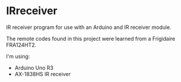 # IRreceiver

IR receiver program for use with an Arduino and IR receiver module.

The remote codes found in this project were learned from a Frigidaire FRA124HT2.

I'm using:

- Arduino Uno R3
- AX-1838HS IR receiver
